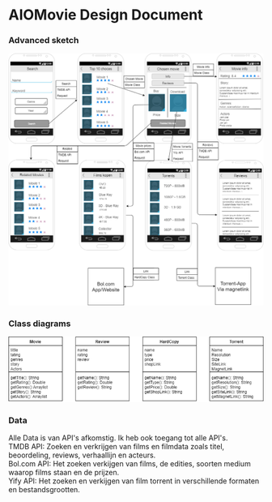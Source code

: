 # AIOMovie Design Document

### Advanced sketch
<img src="https://github.com/toxintractor/AIOMovie/blob/master/doc/advanced%20sketch.png?raw=true">

### Class diagrams
<img src="https://github.com/toxintractor/AIOMovie/blob/master/doc/diagrams.png?raw=true">

### Data
Alle Data is van API's afkomstig. Ik heb ook toegang tot alle API's.  
TMDB API: Zoeken en verkrijgen van films en filmdata zoals titel, beoordeling, reviews, verhaallijn en acteurs.  
Bol.com API: Het zoeken verkijgen van films, de edities, soorten medium waarop films staan en de prijzen.  
Yify API: Het zoeken en verkijgen van film torrent in verschillende formaten en bestandsgrootten.  

